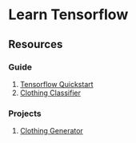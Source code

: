 # Learn Tensorflow

## Resources

###  Guide
1. [Tensorflow Quickstart](/guide/1_tensorflow_quickstart.ipynb)
2. [Clothing Classifier](/guide/2_clothing_classifier.ipynb)

### Projects
1. [Clothing Generator](/projects/1_clothing_generator.ipynb)